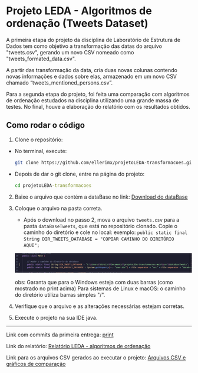 
# Projeto LEDA - Algoritmos de ordenação (Tweets Dataset) 

A primeira etapa do projeto da disciplina de Laboratório de Estrutura de Dados tem como objetivo a transformação das datas do arquivo "tweets.csv", gerando um novo CSV nomeado como "tweets_formated_data.csv".

A partir das transformação da data, cria duas novas colunas contendo novas informações e dados sobre elas, armazenado em um novo CSV chamado “tweets_mentioned_persons.csv”.

Para a segunda etapa do projeto, foi feita uma comparação com algoritmos de ordenação estudados na disciplina utilizando uma grande massa de testes. No final, houve a elaboração do relatório com os resultados obtidos.


## Como rodar o código

1. Clone o repositório:
  - No terminal, execute:
     ```bash
     git clone https://github.com/ellerimx/projetoLEDA-transformacoes.git
     ```

   - Depois de dar o git clone, entre na página do projeto:
       ```cmd
       cd projetoLEDA-transformacoes
       ```

2. Baixe o arquivo que contém a dataBase no link: [Download do dataBase](https://drive.google.com/drive/u/1/folders/1x3Zxj89-YURgY7_dVkE1ONW_qqfSDNyb) 

3. Coloque o arquivo na pasta correta.
   - Após o download no passo 2, mova o arquivo ``` tweets.csv ``` para a pasta ```dataBaseTweets```, que está no repositório clonado. Copie o caminho do diretório e cole no local: 
      exemplo: ```public static final String DIR_TWEETS_DATABASE = "COPIAR CAMINHO DO DIRETÓRIO AQUI";```

   ![Alt text](caminhoDiretorio.png)

   obs: Garanta que para o Windows esteja com duas barras (como mostrado no print acima)
   Para sistemas de Linux e macOS: o caminho do diretório utiliza barras simples "/".

4. Verifique que o arquivo e as alterações necessárias estejam corretas.

5. Execute o projeto na sua IDE java.

__________

Link com commits da primeira entrega: [print](https://drive.google.com/file/d/1hPedfjo_sTyTc6mWou9IbI_eFsN4ClZ7/view?usp=drive_link)

Link do relatório: [Relatório LEDA - algoritmos de ordenação](https://drive.google.com/file/d/1FxMFbImFFEYHl5DOJU00audjLnL00plE/view?usp=sharing)

Link para os arquivos CSV gerados ao executar o projeto: [Arquivos CSV e gráficos de comparação](https://drive.google.com/drive/u/1/folders/1idAhQp4O9yCKKSVamBAke2r9I88DlpBY)

